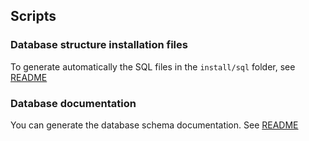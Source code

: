 ## Scripts

### Database structure installation files

To generate automatically the SQL files in the `install/sql` folder, see [README](install/sql/README.md)

### Database documentation

You can generate the database schema documentation. See [README](doc/database/README.md)


